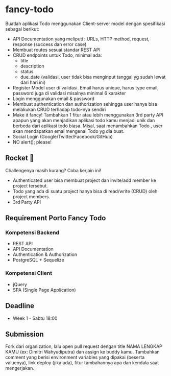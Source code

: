
# fancy-todo

Buatlah aplikasi Todo menggunakan Client-server model dengan spesifikasi sebagai berikut:
- API Documentation yang meliputi : URLs, HTTP method, request, response (success dan error case)
- Membuat routes sesuai standar REST API
- CRUD endpoints untuk Todo, minimal ada:
    - title
    - description
    - status
    - due_date (validasi, user tidak bisa menginput tanggal yg sudah lewat dari hari ini)
- Register
Model user di validasi. Email harus unique, harus type email, password juga di validasi misalnya minimal 6 karakter
- Login menggunakan email & password
- Membuat authentication dan authorization sehingga user hanya bisa melakukan CRUD terhadap todo-nya sendiri
- Make it fancy! Tambahkan 1 fitur atau lebih menggunakan 3rd party API apapun yang akan menjadikan aplikasi todo kamu menjadi unik dan berbeda dari aplikasi todo biasa. Misal, saat menambahkan Todo , user akan mendapatkan emai mengenai Todo yg dia buat.
- Social Login (Google/Twitter/Facebook/GitHub)
- NO alert(); please!


## Rocket 🚀
Challengenya masih kurang? Coba kerjain ini!
- Authenticated user bisa membuat project dan invite/add member ke project tersebut.
- Todo yang ada di suatu project hanya bisa di read/write (CRUD) oleh project members.
- 3rd Party API

## Requirement Porto Fancy Todo

### Kompetensi Backend
- REST API
- API Documentation
- Authentication & Authorization
- PostgreSQL + Sequelize

### Kompetensi Client
- jQuery
- SPA (Single Page Application)


## Deadline
- Week 1 - Sabtu 18:00

## Submission
Fork dari organization, lalu open pull request dengan title NAMA LENGKAP KAMU (ex: Dimitri Wahyudiputra) dan assign ke buddy kamu. Tambahkan comment yang berisi environment variables yang dipakai (beserta valuenya), link deploy (jika ada), fitur tambahannya apa dan kendala saat mengerjakan.